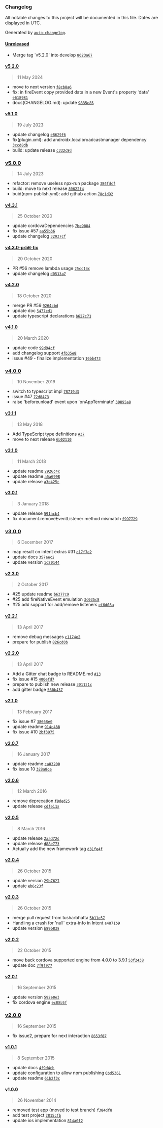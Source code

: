 ### Changelog

All notable changes to this project will be documented in this file. Dates are displayed in UTC.

Generated by [`auto-changelog`](https://github.com/CookPete/auto-changelog).

#### [Unreleased](https://github.com/bsorrentino/cordova-broadcaster/compare/v5.2.0...HEAD)

- Merge tag 'v5.2.0' into develop [`8623a67`](https://github.com/bsorrentino/cordova-broadcaster/commit/8623a6787efefa6c748dc1843a7ecd0788de0524)

#### [v5.2.0](https://github.com/bsorrentino/cordova-broadcaster/compare/v5.1.0...v5.2.0)

> 11 May 2024

- move to next version [`f8cb8a6`](https://github.com/bsorrentino/cordova-broadcaster/commit/f8cb8a6d6a623e81df7f6e5d943f3fab86e8e0b1)
- fix: in fireEvent copy provided data in a new Event's property 'data' [`e618981`](https://github.com/bsorrentino/cordova-broadcaster/commit/e618981f945770d04a3452c5485575e91cd538f2)
- docs(CHANGELOG.md): update [`9835e85`](https://github.com/bsorrentino/cordova-broadcaster/commit/9835e8590805e76daf300257c039d1904229a618)

#### [v5.1.0](https://github.com/bsorrentino/cordova-broadcaster/compare/v5.0.0...v5.1.0)

> 19 July 2023

- update changelog [`e8629f6`](https://github.com/bsorrentino/cordova-broadcaster/commit/e8629f61d87479e0d39f9f5a6f69830643a6ee64)
- fix(plugin.xml): add androidx.localbroadcastmanager dependency [`3ccd8db`](https://github.com/bsorrentino/cordova-broadcaster/commit/3ccd8db9d6a7574cd4d71aece4c598e4c3f0ce21)
- build: update release [`c332c8d`](https://github.com/bsorrentino/cordova-broadcaster/commit/c332c8d2b6315b2f1730703f5758a28e4a6d3ffd)

### [v5.0.0](https://github.com/bsorrentino/cordova-broadcaster/compare/v4.3.1...v5.0.0)

> 14 July 2023

- refactor: remove useless npx-run package [`384fdcf`](https://github.com/bsorrentino/cordova-broadcaster/commit/384fdcf86abbe51d5f855d47010cd0dfefadd295)
- build: move to next release [`80622f4`](https://github.com/bsorrentino/cordova-broadcaster/commit/80622f4b83a8db76148181d6f6ba9bb2b54f64ec)
- buid(npm-publish.yml): add github action [`78c1d92`](https://github.com/bsorrentino/cordova-broadcaster/commit/78c1d929801b053066a37c1733750330d3692f68)

#### [v4.3.1](https://github.com/bsorrentino/cordova-broadcaster/compare/v4.3.0-pr56-fix...v4.3.1)

> 25 October 2020

- update cordovaDependencies [`7be9884`](https://github.com/bsorrentino/cordova-broadcaster/commit/7be9884314e1cc4d3f46f356499204526b6683eb)
- fix issue #57 [`aa55b36`](https://github.com/bsorrentino/cordova-broadcaster/commit/aa55b36b22a86eb4aebd02a75fee44e193c5b7bc)
- update changelog [`32937cf`](https://github.com/bsorrentino/cordova-broadcaster/commit/32937cf1649440cd7819b326a40af46f1f73addb)

#### [v4.3.0-pr56-fix](https://github.com/bsorrentino/cordova-broadcaster/compare/v4.2.0...v4.3.0-pr56-fix)

> 20 October 2020

- PR #56 remove lambda usage [`25cc14c`](https://github.com/bsorrentino/cordova-broadcaster/commit/25cc14caef94dd0de2a3fb975b9499c86498f36f)
- update changelog [`d0513a7`](https://github.com/bsorrentino/cordova-broadcaster/commit/d0513a7fb11d776bdfeb3a897b27f943b761ca85)

#### [v4.2.0](https://github.com/bsorrentino/cordova-broadcaster/compare/v4.1.0...v4.2.0)

> 18 October 2020

- merge PR #56 [`0264cbd`](https://github.com/bsorrentino/cordova-broadcaster/commit/0264cbdb345b2bf1b1c041c6be425020078341c2)
- update doc [`5477ed1`](https://github.com/bsorrentino/cordova-broadcaster/commit/5477ed14b1138f21f1645c8197835f68d14a53b3)
- update typescript declarations [`b627c71`](https://github.com/bsorrentino/cordova-broadcaster/commit/b627c7188aeac336d56407b7aa4d932a51959c90)

#### [v4.1.0](https://github.com/bsorrentino/cordova-broadcaster/compare/v4.0.0...v4.1.0)

> 20 March 2020

- update code [`99d94cf`](https://github.com/bsorrentino/cordova-broadcaster/commit/99d94cf32aebf8a0285fac4a2bcf4ee80d129d54)
- add changelog support [`4fb35e8`](https://github.com/bsorrentino/cordova-broadcaster/commit/4fb35e82ff410c8be49f969b09d591914150bb44)
- issue #49 - finalize implementation [`16bb473`](https://github.com/bsorrentino/cordova-broadcaster/commit/16bb47355312a76131cc1313ea99e83989f1df46)

### [v4.0.0](https://github.com/bsorrentino/cordova-broadcaster/compare/v3.1.1...v4.0.0)

> 10 November 2019

- switch to typescript impl [`78719d3`](https://github.com/bsorrentino/cordova-broadcaster/commit/78719d32a29de8dc517eb144065101d2a0c315e0)
- issue #47 [`72d8473`](https://github.com/bsorrentino/cordova-broadcaster/commit/72d84736198942ac02ebd14b95f777d3a926f6b7)
- raise 'beforeunload' event upon 'onAppTerminate' [`30895a8`](https://github.com/bsorrentino/cordova-broadcaster/commit/30895a801140ce553b40753169c2f2b943708132)

#### [v3.1.1](https://github.com/bsorrentino/cordova-broadcaster/compare/v3.1.0...v3.1.1)

> 13 May 2018

- Add TypeScript type definitions [`#37`](https://github.com/bsorrentino/cordova-broadcaster/pull/37)
- move to next release [`6b02110`](https://github.com/bsorrentino/cordova-broadcaster/commit/6b02110e66f56c3c86dc26745cf697fe62c03a56)

#### [v3.1.0](https://github.com/bsorrentino/cordova-broadcaster/compare/v3.0.1...v3.1.0)

> 11 March 2018

- update readme [`2926c4c`](https://github.com/bsorrentino/cordova-broadcaster/commit/2926c4ceee3029b08d4e57b7fe7b640822d267de)
- update readme [`a5a6998`](https://github.com/bsorrentino/cordova-broadcaster/commit/a5a6998f3b5cc960bad986635b51c5cc55739b30)
- update release [`a3e425c`](https://github.com/bsorrentino/cordova-broadcaster/commit/a3e425cc4b5e1d66687fe79c0432d606ac51b4e7)

#### [v3.0.1](https://github.com/bsorrentino/cordova-broadcaster/compare/v3.0.0...v3.0.1)

> 3 January 2018

- update release [`591acb4`](https://github.com/bsorrentino/cordova-broadcaster/commit/591acb48e8f05de37b3dbdb12f769cd14b0d610f)
- fix  document.removeEventListener method mismatch [`f997729`](https://github.com/bsorrentino/cordova-broadcaster/commit/f99772947ff2c26e730678930e43c0a3142e432d)

### [v3.0.0](https://github.com/bsorrentino/cordova-broadcaster/compare/v2.3.0...v3.0.0)

> 6 December 2017

- map result on intent extras #31 [`c17f7e2`](https://github.com/bsorrentino/cordova-broadcaster/commit/c17f7e216cbf0ce2aad233e9656230204b543f1c)
- update docs [`357aec2`](https://github.com/bsorrentino/cordova-broadcaster/commit/357aec25fd142189cbf808c6b820490c45b824d2)
- update version [`1c20144`](https://github.com/bsorrentino/cordova-broadcaster/commit/1c20144f8e9184528b08efee2ff47cd207fcea62)

#### [v2.3.0](https://github.com/bsorrentino/cordova-broadcaster/compare/v2.2.1...v2.3.0)

> 2 October 2017

- #25 update readme [`b6377c9`](https://github.com/bsorrentino/cordova-broadcaster/commit/b6377c94c7995fd2729aa70bb7b6ea38cddca4b9)
- #25 add fireNativeEvent emulation [`3c035c8`](https://github.com/bsorrentino/cordova-broadcaster/commit/3c035c80f0f21247608ce6a21192d6109e2ea952)
- #25 add support for add/remove listeners [`ef6d03a`](https://github.com/bsorrentino/cordova-broadcaster/commit/ef6d03afb47141c7e3aae60e3884a4866ecc4c65)

#### [v2.2.1](https://github.com/bsorrentino/cordova-broadcaster/compare/v2.2.0...v2.2.1)

> 13 April 2017

- remove debug messages [`c1174e2`](https://github.com/bsorrentino/cordova-broadcaster/commit/c1174e2fabf6b9b979da7a1cbe9db239cc362c3e)
- prepare for publish [`826cd0b`](https://github.com/bsorrentino/cordova-broadcaster/commit/826cd0b395f646955295dadd578c21f0bb88fd6b)

#### [v2.2.0](https://github.com/bsorrentino/cordova-broadcaster/compare/v2.1.0...v2.2.0)

> 13 April 2017

- Add a Gitter chat badge to README.md [`#13`](https://github.com/bsorrentino/cordova-broadcaster/pull/13)
- fix issue #15 [`400efd7`](https://github.com/bsorrentino/cordova-broadcaster/commit/400efd70500bacafed11cdfd0244cf6231f0ce94)
- prepare to publish new release [`301131c`](https://github.com/bsorrentino/cordova-broadcaster/commit/301131c077150fb1618d7c25060374adb7a1d575)
- add gitter badge [`560b437`](https://github.com/bsorrentino/cordova-broadcaster/commit/560b437d56be58efbac99aa875ec6cade66561c6)

#### [v2.1.0](https://github.com/bsorrentino/cordova-broadcaster/compare/v2.0.7...v2.1.0)

> 13 February 2017

- fix issue #7 [`38668e0`](https://github.com/bsorrentino/cordova-broadcaster/commit/38668e0d32ef581147bfb2d117ea942c8c566f51)
- update readme [`914c488`](https://github.com/bsorrentino/cordova-broadcaster/commit/914c488425274aa960a79068d1cd21949e268266)
- fix issue #10 [`2bf3975`](https://github.com/bsorrentino/cordova-broadcaster/commit/2bf397565010ae7105e6bdb64873b64848a80296)

#### [v2.0.7](https://github.com/bsorrentino/cordova-broadcaster/compare/v2.0.6...v2.0.7)

> 16 January 2017

- update readme [`ca83200`](https://github.com/bsorrentino/cordova-broadcaster/commit/ca832003d9136b6c08087b9fd1074b2e7a4e6047)
- fix issue 10 [`328a8ce`](https://github.com/bsorrentino/cordova-broadcaster/commit/328a8ce7c6f99015520e8f3264496ca9eca8c558)

#### [v2.0.6](https://github.com/bsorrentino/cordova-broadcaster/compare/v2.0.5...v2.0.6)

> 12 March 2016

- remove deprecation [`f8ded25`](https://github.com/bsorrentino/cordova-broadcaster/commit/f8ded25897c54aa44b7abc69b88f048366dcaf75)
- update release [`cdfe11a`](https://github.com/bsorrentino/cordova-broadcaster/commit/cdfe11a187d6552808ab217b55673ac3f40be7c2)

#### [v2.0.5](https://github.com/bsorrentino/cordova-broadcaster/compare/v2.0.4...v2.0.5)

> 8 March 2016

- update release [`2aad72d`](https://github.com/bsorrentino/cordova-broadcaster/commit/2aad72d44b980baf3fe5e3b9aba5780033e3308e)
- update release [`d88e773`](https://github.com/bsorrentino/cordova-broadcaster/commit/d88e7739f01f30048b22df31919fcf414672aa1b)
- Actually add the new framework tag [`d31fe4f`](https://github.com/bsorrentino/cordova-broadcaster/commit/d31fe4fb4211e1a563bbc84c8cba4ce6ba220235)

#### [v2.0.4](https://github.com/bsorrentino/cordova-broadcaster/compare/v2.0.3...v2.0.4)

> 26 October 2015

- update version [`29b7627`](https://github.com/bsorrentino/cordova-broadcaster/commit/29b762735a877ab875f671968631c852e72573cc)
- update [`eb6c23f`](https://github.com/bsorrentino/cordova-broadcaster/commit/eb6c23fdc411015459edf5374c9e2be45ad56a0d)

#### [v2.0.3](https://github.com/bsorrentino/cordova-broadcaster/compare/v2.0.2...v2.0.3)

> 26 October 2015

- merge pull request from tusharbhatta [`5b11e57`](https://github.com/bsorrentino/cordova-broadcaster/commit/5b11e57544d30ce8c7d0493764687d48e08f812b)
- Handling a crash for 'null' extra-info in Intent [`a4871b9`](https://github.com/bsorrentino/cordova-broadcaster/commit/a4871b96a41ec98e0b6cf71e952d5e11d772c7e8)
- update version [`b89b838`](https://github.com/bsorrentino/cordova-broadcaster/commit/b89b8380af51b19efcc824eadd93c152b68bb513)

#### [v2.0.2](https://github.com/bsorrentino/cordova-broadcaster/compare/v2.0.1...v2.0.2)

> 22 October 2015

- move back cordova supported engine from 4.0.0 to 3.9.1 [`53f2438`](https://github.com/bsorrentino/cordova-broadcaster/commit/53f2438064af21d0566b4bf767f1c89b74e21bfe)
- update doc [`7f9f977`](https://github.com/bsorrentino/cordova-broadcaster/commit/7f9f977bfa995bb36341efab545de0fa73bab354)

#### [v2.0.1](https://github.com/bsorrentino/cordova-broadcaster/compare/v2.0.0...v2.0.1)

> 16 September 2015

- update version [`592e0e3`](https://github.com/bsorrentino/cordova-broadcaster/commit/592e0e38148c7999f23045fe065a23180fb16159)
- fix cordova engine [`ec08b5f`](https://github.com/bsorrentino/cordova-broadcaster/commit/ec08b5ffa26fc69bbbbb111455a2bf532416df80)

### [v2.0.0](https://github.com/bsorrentino/cordova-broadcaster/compare/v1.0.1...v2.0.0)

> 16 September 2015

- fix issue2, prepare for next interaction [`8653f87`](https://github.com/bsorrentino/cordova-broadcaster/commit/8653f876ce274a23208bc9a64e8b76889610dd39)

#### [v1.0.1](https://github.com/bsorrentino/cordova-broadcaster/compare/v1.0.0...v1.0.1)

> 8 September 2015

- update docs [`4f9d4cb`](https://github.com/bsorrentino/cordova-broadcaster/commit/4f9d4cb080c5e109236906c0962293a6a066c6b0)
- update configuration to allow npm publishing [`0bd5361`](https://github.com/bsorrentino/cordova-broadcaster/commit/0bd5361448ee9cbd422146b4294797fcbd805278)
- update readme [`61b2f3c`](https://github.com/bsorrentino/cordova-broadcaster/commit/61b2f3cd1edcdb927c05f303856da84f6bdb175a)

#### v1.0.0

> 26 November 2014

- removed test app (moved to test branch) [`f384df8`](https://github.com/bsorrentino/cordova-broadcaster/commit/f384df852d24a45ea0776530d2f281e3aab12047)
- add test project [`2815cfb`](https://github.com/bsorrentino/cordova-broadcaster/commit/2815cfbe6810bfb8557efad98d2f7b2a1bd9d431)
- update ios implementation [`814a0f2`](https://github.com/bsorrentino/cordova-broadcaster/commit/814a0f262843c1ad406b492a9b4651cedd4c7ea4)
